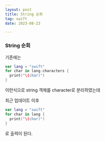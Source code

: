 ```yaml
---
layout: post
title: String 순회
tag: swift
date: 2023-08-23

---
```




### String 순회 

기존에는 

```swift
var lang = "swift"
for char in lang.characters {
  print("\(char)")
}
```

이런식으로 string 객체를 character로 분리하였는데 

최근 업데이트 이후



```swift
var lang = "swift"
for char in lang {
  print("\(char)")
}
```

로 출력이 된다. 







